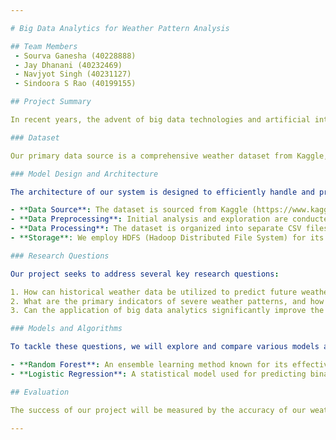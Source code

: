 ```yaml
---

# Big Data Analytics for Weather Pattern Analysis

## Team Members
 - Sourva Ganesha (40228888)
 - Jay Dhanani (40232469)
 - Navjyot Singh (40231127)
 - Sindoora S Rao (40199155)

## Project Summary

In recent years, the advent of big data technologies and artificial intelligence has revolutionized various domains, including meteorology. Our project, "Big Data Analytics for Weather Pattern Analysis," aims to leverage these advancements to enhance weather forecasting accuracy and provide deeper insights into climate trends.

### Dataset

Our primary data source is a comprehensive weather dataset from Kaggle, encompassing historical hourly weather data from 36 cities between 2012 and 2017. This dataset is rich in features, including visibility, wind speed and direction, precipitation levels, cloud coverage, temperature, perceived temperature, atmospheric pressure, humidity, and sea level pressure. By analyzing these diverse attributes, we can develop a more nuanced understanding of weather patterns.

### Model Design and Architecture

The architecture of our system is designed to efficiently handle and process large volumes of data:

- **Data Source**: The dataset is sourced from Kaggle (https://www.kaggle.com/datasets/selfishgene/historical-hourly-weather-data), known for its reliability and comprehensive coverage of weather parameters.
- **Data Preprocessing**: Initial analysis and exploration are conducted to understand the data's structure and to perform necessary transformations, ensuring compatibility with our analytical models.
- **Data Processing**: The dataset is organized into separate CSV files for each attribute. Our objective is to consolidate these into a unified DataFrame, encompassing all hourly measurements. Furthermore, we aim to simplify the diverse weather conditions into a set of common categories for easier analysis.
- **Storage**: We employ HDFS (Hadoop Distributed File System) for its scalability and reliability in storing extensive datasets.

### Research Questions

Our project seeks to address several key research questions:

1. How can historical weather data be utilized to predict future weather conditions with high accuracy?
2. What are the primary indicators of severe weather patterns, and how can they be detected early to mitigate potential impacts?
3. Can the application of big data analytics significantly improve the precision of local weather forecasts?

### Models and Algorithms

To tackle these questions, we will explore and compare various models and algorithms:

- **Random Forest**: An ensemble learning method known for its effectiveness in handling nonlinear relationships and resistance to overfitting, making it ideal for complex weather data.
- **Logistic Regression**: A statistical model used for predicting binary outcomes, which can be applied to weather classification tasks.

## Evaluation

The success of our project will be measured by the accuracy of our weather forecasts and our ability to predict severe weather events. We will benchmark our predictions against the forecasts provided by OpenWeatherMap, ensuring our models are competitive and reliable.

---
```

